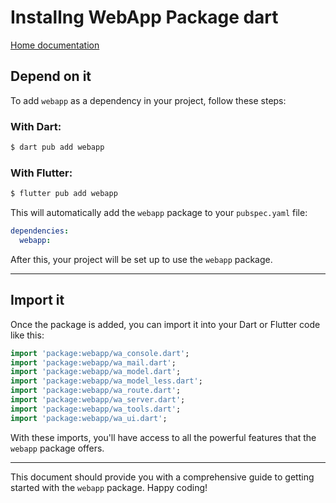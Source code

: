 # Installng WebApp Package dart
[Home documentation](docs/README.md)

## Depend on it

To add `webapp` as a dependency in your project, follow these steps:

### With Dart:

```bash
$ dart pub add webapp
```

### With Flutter:

```bash
$ flutter pub add webapp
```

This will automatically add the `webapp` package to your `pubspec.yaml` file:

```yaml
dependencies:
  webapp: 
```

After this, your project will be set up to use the `webapp` package. 

---

## Import it

Once the package is added, you can import it into your Dart or Flutter code like this:

```dart
import 'package:webapp/wa_console.dart';
import 'package:webapp/wa_mail.dart';
import 'package:webapp/wa_model.dart';
import 'package:webapp/wa_model_less.dart';
import 'package:webapp/wa_route.dart';
import 'package:webapp/wa_server.dart';
import 'package:webapp/wa_tools.dart';
import 'package:webapp/wa_ui.dart';
```

With these imports, you'll have access to all the powerful features that the `webapp` package offers.

---

This document should provide you with a comprehensive guide to getting started with the `webapp` package. Happy coding!